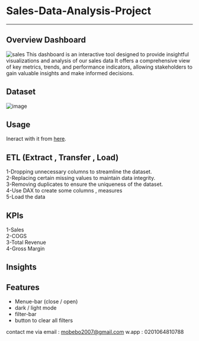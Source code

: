 # Sales-Data-Analysis-Project
___________________________________________________________________________
## Overview Dashboard
![sales](https://github.com/MOElkateb9/Sales-Data-Analysis-Project/assets/166956786/850b6462-9cc3-4f43-a8d4-45c2d81afe3e)
This dashboard is an interactive tool designed to provide insightful visualizations and analysis of our sales data
It offers a comprehensive view of key metrics, trends, and performance indicators, allowing stakeholders to gain valuable insights and make informed decisions.


## Dataset
![image](https://github.com/MOElkateb9/Sales-Data-Analysis-Project/assets/166956786/5a348fe1-7956-49d1-b257-93171e34a015)


## Usage
Ineract with it from [here](https://app.powerbi.com/view?r=eyJrIjoiN2E4NWEzNmQtYjExMi00Y2ViLWJjOTYtNDAyNTUwMWU1ZDE2IiwidCI6ImRmODY3OWNkLWE4MGUtNDVkOC05OWFjLWM4M2VkN2ZmOTVhMCJ9).


## ETL (Extract , Transfer , Load)
1-Dropping unnecessary columns to streamline the dataset.   
2-Replacing certain missing values to maintain data integrity.   
3-Removing duplicates to ensure the uniqueness of the dataset.   
4-Use DAX to create some columns , measures   
5-Load the data   


## KPIs
1-Sales   
2-COGS   
3-Total Revenue   
4-Gross Margin   


## Insights



## Features
- Menue-bar (close / open)
- dark / light mode
- filter-bar
- button to clear all filters


contact me via email : mobebo2007@gmail.com
w.app : 0201064810788


